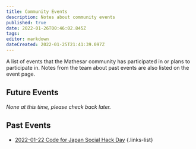 ```yaml
---
title: Community Events
description: Notes about community events
published: true
date: 2022-01-26T00:46:02.845Z
tags: 
editor: markdown
dateCreated: 2022-01-25T21:41:39.097Z
---
```


A list of events that the Mathesar community has participated in or plans to participate in. Notes from the team about past events are also listed on the event page.

## Future Events
*None at this time, please check back later.*

## Past Events
- [2022-01-22 Code for Japan Social Hack Day](/en/community/events/2022-01-22)
{.links-list}


